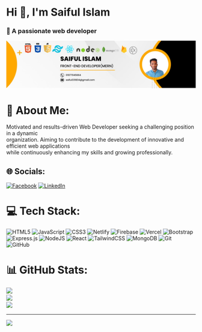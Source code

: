 <h1 align="">Hi 👋, I'm Saiful Islam</h1>
<h3 align="">🚀 A passionate web developer</h3>

<img src='https://github.com/saiful0md/saiful0md/blob/main/1716023305876.jpg'/>

# 💫 About Me:
Motivated and results-driven Web Developer seeking a challenging position in a dynamic<br>organization. Aiming to contribute to the development of innovative and efficient web applications<br>while continuously enhancing my skills and growing professionally.


## 🌐 Socials:
[![Facebook](https://img.shields.io/badge/Facebook-%231877F2.svg?logo=Facebook&logoColor=white)](https://facebook.com/saiful0md) [![LinkedIn](https://img.shields.io/badge/LinkedIn-%230077B5.svg?logo=linkedin&logoColor=white)](https://linkedin.com/in/saiful-islam-bhuiyan) 

# 💻 Tech Stack:
![HTML5](https://img.shields.io/badge/html5-%23E34F26.svg?style=for-the-badge&logo=html5&logoColor=white) ![JavaScript](https://img.shields.io/badge/javascript-%23323330.svg?style=for-the-badge&logo=javascript&logoColor=%23F7DF1E) ![CSS3](https://img.shields.io/badge/css3-%231572B6.svg?style=for-the-badge&logo=css3&logoColor=white) ![Netlify](https://img.shields.io/badge/netlify-%23000000.svg?style=for-the-badge&logo=netlify&logoColor=#00C7B7) ![Firebase](https://img.shields.io/badge/firebase-%23039BE5.svg?style=for-the-badge&logo=firebase) ![Vercel](https://img.shields.io/badge/vercel-%23000000.svg?style=for-the-badge&logo=vercel&logoColor=white) ![Bootstrap](https://img.shields.io/badge/bootstrap-%238511FA.svg?style=for-the-badge&logo=bootstrap&logoColor=white) ![Express.js](https://img.shields.io/badge/express.js-%23404d59.svg?style=for-the-badge&logo=express&logoColor=%2361DAFB) ![NodeJS](https://img.shields.io/badge/node.js-6DA55F?style=for-the-badge&logo=node.js&logoColor=white) ![React](https://img.shields.io/badge/react-%2320232a.svg?style=for-the-badge&logo=react&logoColor=%2361DAFB) ![TailwindCSS](https://img.shields.io/badge/tailwindcss-%2338B2AC.svg?style=for-the-badge&logo=tailwind-css&logoColor=white) ![MongoDB](https://img.shields.io/badge/MongoDB-%234ea94b.svg?style=for-the-badge&logo=mongodb&logoColor=white) ![Git](https://img.shields.io/badge/git-%23F05033.svg?style=for-the-badge&logo=git&logoColor=white) ![GitHub](https://img.shields.io/badge/github-%23121011.svg?style=for-the-badge&logo=github&logoColor=white)
# 📊 GitHub Stats:
![](https://github-readme-stats.vercel.app/api?username=saiful0md&theme=ocean_dark&hide_border=false&include_all_commits=false&count_private=false)<br/>
![](https://github-readme-streak-stats.herokuapp.com/?user=saiful0md&theme=ocean_dark&hide_border=false)<br/>
![](https://github-readme-stats.vercel.app/api/top-langs/?username=saiful0md&theme=ocean_dark&hide_border=false&include_all_commits=false&count_private=false&layout=compact)

---
[![](https://visitcount.itsvg.in/api?id=saiful0md&icon=7&color=13)](https://visitcount.itsvg.in)

<!-- Proudly created with GPRM ( https://gprm.itsvg.in ) -->
